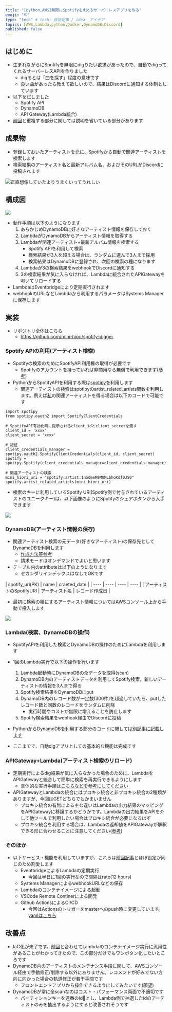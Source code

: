 ```yaml
---
title: "[python,AWS]無限にSpotifyをdigるサーバーレスアプリを作る"
emoji: "⛏️"
type: "tech" # tech: 技術記事 / idea: アイデア
topics: [AWS,Lambda,python,Docker,DynamoDB,Discord]
published: false
---
```


## はじめに
- 生まれながらにSpotifyを無限にdigりたい欲求があったので、自動でdigってくれるサーバーレスAPIを作りました
    - digるとは「曲を探す」程度の意味です
    - 良い曲があったら教えて欲しいので、結果はDiscordに通知する体制としています
- 以下を試しました
    - Spotify API
    - DynamoDB
    - API Gateway(Lambda統合)
- [前回](https://zenn.dev/mini_hiori/articles/lambda-rss-reader-bot)と重複する部分に関しては説明を省いている部分があります

## 成果物
- 登録しておいたアーティストを元に、Spotifyから自動で関連アーティストを検索します
- 検索結果のアーティスト名と最新アルバム名、およびそのURLがDiscordに投稿されます

![正直想像していたよりうまくいってうれしい](https://raw.githubusercontent.com/mini-hiori/zenn-content/main/images/spotify-digger/dig_result.png)

## 構成図

![](https://raw.githubusercontent.com/mini-hiori/spotify-digger/master/docs/architecture.png)

- 動作手順は以下のようになります
    1. あらかじめDynamoDBに好きなアーティスト情報を保存しておく
    2. LambdaがDynamoDBからアーティスト情報を取得する
    3. Lambdaが関連アーティスト+最新アルバム情報を検索する
        - Spotify APIを利用して検索
        - 検索結果が3人を超える場合は、ランダムに選んで3人まで採用
        - 検索結果はDynamoDBに登録され、次回の検索の種になります
    4. Lambdaが3の検索結果をwebhookでDiscordに通知する
    5. 3の検索結果が気に入らなければ、Lambdaに統合されたAPIGatewayを叩いてリロードする
- LambdaはEventbridgeにより定期実行されます
- webhookのURLなどLambdaから利用するパラメータはSystems Managerに保存します

## 実装
- リポジトリ全体はこちら
    - https://github.com/mini-hiori/spotify-digger

### Spotify APIの利用(アーティスト検索)
- Spotifyの検索のためにSpotifyAPI利用権の取得が必要です
    - Spotifyのアカウントを持っていれば非商用なら無償で利用できます([参考](https://qiita.com/shirok/items/ba5c45511498b75aac27))
- PythonからSpotifyAPIを利用する際は[spotipy](https://spotipy.readthedocs.io/en/2.17.1/)を利用します
    - 関連アーティストの検索はspotipyのartist_related_artists関数を利用します。例えば[私](https://open.spotify.com/artist/1nSdmeM9MUMLbhoKdf0JS0?si=s_cG-uWYQ-uQj-jm7lvfOw)の関連アーティストを得る場合は以下のコードで可能です

```
import spotipy
from spotipy.oauth2 import SpotifyClientCredentials

# SpotifyAPI有効化時に提示されるclient_idとclient_secretを渡す
client_id = 'xxxx'
client_secret = 'xxxx'

# 認証
client_credentials_manager = spotipy.oauth2.SpotifyClientCredentials(client_id, client_secret)
spotify = spotipy.Spotify(client_credentials_manager=client_credentials_manager)

# 関連アーティストの検索
mini_hiori_uri = "spotify:artist:1nSdmeM9MUMLbhoKdf0JS0"
spotify.artist_related_artists(mini_hiori_uri)
```
- 検索のキーに利用しているSpotify URI(Spotify側で付与されているアーティストのユニークキー)は、以下画像のようにSpotifyのシェアボタンから入手できます

![](https://raw.githubusercontent.com/mini-hiori/zenn-content/main/images/spotify-digger/get_spotify_uri.png)

### DynamoDB(アーティスト情報の保存)
- 関連アーティスト検索の元データ(好きなアーティスト)の保存先としてDynamoDBを利用します
    - [作成方法等参考](https://qiita.com/blackcat5016/items/e41f7fb8b6b7a0c9b90b)
    - 請求モードはオンデマンドでよいと思います
- テーブル内のattributeは以下のようになります
    - セカンダリインデックスはなしでOKです

|  spotify_uri(PK)  |  name  |  craeted_date  |
| ---- | ---- | ---- | ---- |
|  アーティストのSpotifyURI |  アーティスト名  |  レコード作成日  |

- 最初に検索の種にするアーティスト情報についてはAWSコンソール上から手動で投入します

![](https://raw.githubusercontent.com/mini-hiori/zenn-content/main/images/spotify-digger/dynamodb_create.png)

### Lambda(検索、DynamoDBの操作)
- SpotifyAPIを利用した検索とDynamoDBの操作のためにLambdaを利用します
- 1回のLambda実行で以下の操作を行います
    1. Lambda起動時にDynamoDBの全データを取得(scan)
    2. DynamoDB内のアーティストデータを利用してSpotify検索。新しいアーティストの情報を3人まで得る
    3. Spotify検索結果をDynamoDBにput
    4. DynamoDB内のレコード数が一定数(300件)を超過していたら、putしたレコード数と同数のレコードをランダムに削除
        - 実行時間やコストが無限に増えることを防止します
    5. Spotify検索結果をwebhook経由でDiscordに投稿
- PythonからDynamoDBを利用する部分のコードに関しては[別記事に記載します](https://zenn.dev/mini_hiori/articles/python-code-for-dynamodb)

- ここまでで、自動digアプリとしての基本的な機能は完成です

### APIGateway+Lambda(アーティスト検索のリロード)
- 定期実行によるdig結果が気に入らなかった場合のために、LambdaをAPIGatewayと統合して簡単に検索を再実行できるようにします
    - 具体的な実行手順は[こちらなどを参考にしてください](https://dev.classmethod.jp/articles/api-gateway-lambda-integration-fabu/)
- APIGatewayとLambdaの統合にはプロキシ統合と非プロキシ統合の2種類がありますが、今回はGETどちらでもかまいません
    - プロキシ統合の有無による主な違いはLambdaの出力結果のマッピングをAPIGatewayに移譲するかどうかです。Lambdaの出力結果をAPIを介して他ツールで利用したい場合はプロキシ統合が必要になるはず
    - プロキシ統合を利用する場合は、Lambdaの返却値をAPIGatewayが解釈できる形に合わせることに注意してください([参考](https://qiita.com/polarbear08/items/3f5b8584154931f99f43))

### そのほか
- 以下サービス・機能を利用していますが、これらは[前回記事](https://zenn.dev/mini_hiori/articles/lambda-rss-reader-bot#%E5%AE%9F%E8%A3%85)とほぼ設定が同じのため割愛します
    - EventbridgeによるLambdaの定期実行
        - 今回は半日に1回の実行なので間隔はrate(12 hours)
    - Systems ManagerによるwebhookURLなどの保存
    - Lambdaのコンテナイメージによる起動
    - VSCode Remote Continerによる開発
    - Github ActionsによるCI/CD
        - 今回はActionsのトリガーをmasterへのpush時に変更しています。[yamlはこちら](https://github.com/mini-hiori/spotify-digger/blob/master/.github/workflows/main.yml)

## 改善点
- IaC化が未了です。[前回](https://zenn.dev/mini_hiori/articles/lambda-rss-reader-bot)と合わせてLambdaのコンテナイメージ実行に汎用性があることがわかってきたので、この部分だけでもワンボタン化したいところです
- DynamoDB内のアーティストのメンテナンス手段に関して、AWSコンソール経由で手動修正/削除する以外にありません。レコメンドが好みでない方向に向かった場合の軌道修正が若干手間です
    - フロントエンドアプリから操作できるようにしてみたいです(願望)
- DynamoDBが常に全scanなのはコスト・パフォーマンス両面で不適切です
    - パーティションキーを連番のidとし、Lambda側で抽選したidのアーティストのみを抽出するようにすると改善されそうです